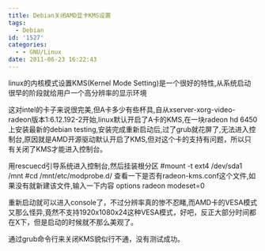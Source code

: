 ```yaml
---
title: Debian关闭AMD显卡KMS设置
tags:
  - Debian
id: '1527'
categories:
  - - GNU/Linux
date: 2011-06-23 16:22:43
---
```


linux的内核模式设置KMS(Kernel Mode Setting)是一个很好的特性,从系统启动很早的阶段就给用户一个高分辨率的显示环境
<!-- more -->
这对intel的卡子来说很完美,但A卡多少有些杯具,自从xserver-xorg-video-radeon版本1:6.12.192-2开始,linux默认开启了A卡的KMS,在一块radeon hd 6450上安装最新的debian testing,安装完成重新启动后,过了grub就花屏了,无法进入控制台,原因就是AMD开源驱动默认开启了KMS,但对这个卡的支持有问题，所以只有关闭了KMS才能进入控制台。

用rescuecd引导系统进入控制台,然后挂装根分区
#mount -t ext4 /dev/sda1 /mnt
#cd /mnt/etc/modprobe.d/
查看一下是否有radeon-kms.conf这个文件,如果没有就新建该文件,输入一下内容
options radeon modeset=0

重新启动就可以进入console了，不过分辨率真的惨不忍睹,而AMD卡的VESA模式又那么怪异,竟然不支持1920x1080x24这种VESA模式，好吧，反正大部分时间都在X下，但是启动的时候就不那么美观了。

通过grub命令行来关闭KMS貌似行不通，没有测试成功。